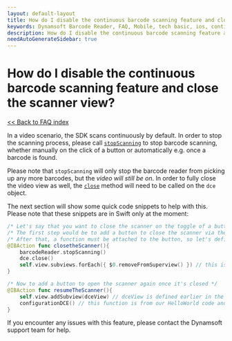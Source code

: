 ```yaml
---
layout: default-layout
title: How do I disable the continuous barcode scanning feature and close the scanner view?
keywords: Dynamsoft Barcode Reader, FAQ, Mobile, tech basic, ios, continuous scanning, disable
description: How do I disable the continuous barcode scanning feature and close the scanner view?
needAutoGenerateSidebar: true
---
```


# How do I disable the continuous barcode scanning feature and close the scanner view? 

[<< Back to FAQ index](index.md)

In a video scenario, the SDK scans continuously by default. In order to stop the scanning process, please call [`stopScanning`](../api-reference/primary-video.md#stopscanning) to stop barcode scanning, whether manually on the click of a button or automatically e.g. once a barcode is found.

Please note that `stopScanning` will only stop the barcode reader from picking up any more barcodes, but the *video will still be on*. In order to fully close the video view as well, the [`close`](https://www.dynamsoft.com/camera-enhancer/docs/programming/ios/primary-api/camera-enhancer.html?ver=latest#close) method will need to be called on the `dce` object.

The next section will show some quick code snippets to help with this. Please note that these snippets are in Swift only at the moment:

```swift
/* Let's say that you want to close the scanner on the toggle of a button in the HelloWorld sample. */
/* The first step would be to add a button to close the scanner via the storyboard. */
/* After that, a function must be attached to the button, so let's define it here */
@IBAction func closetheScanner(){
    barcodeReader.stopScanning()
    dce.close()
    self.view.subviews.forEach({ $0.removeFromSuperview() }) // this is called to ensure that no still frames are left hanging after the close method is called
}

/* Now to add a button to open the scanner again once it's closed */
@IBAction func resumeTheScanner(){
    self.view.addSubview(dceView) // dceView is defined earlier in the code - please see the HelloWorld sample/code
    configurationDCE() // this function is from our HelloWorld code and contains all the DCE initialization steps
}
```

If you encounter any issues with this feature, please contact the Dynamsoft support team for help.